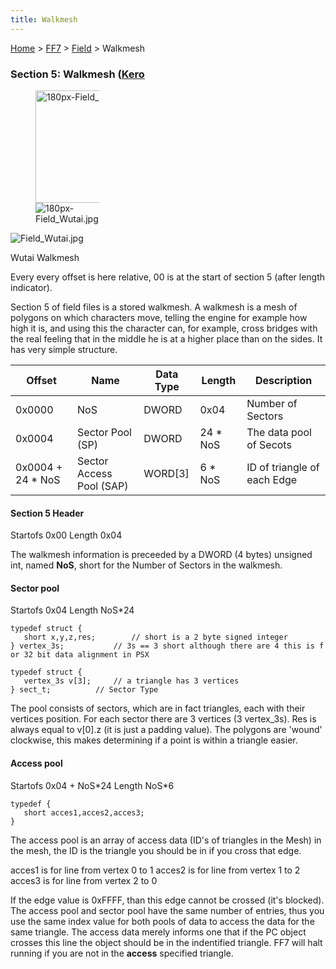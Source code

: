 ```yaml
---
title: Walkmesh
---
```


[Home](../../Main_Page.md) > [FF7](../../FF7.md) > [Field](../Field.md) > Walkmesh

### Section 5: Walkmesh ([Kero](../../User:Kero.md)

<div class="thumb tright">
<div class="thumbinner" style="width: 182px">

<figure><img src="Field_Wutai.jpg" title="180px-Field_Wutai.jpg" width="180" alt="180px-Field_Wutai.jpg" /><figcaption aria-hidden="true"><img src="180px-Field_Wutai.jpg" title="fig:180px-Field_Wutai.jpg" alt="180px-Field_Wutai.jpg" /></figcaption></figure>

<div class="thumbcaption">
<div class="magnify">

![](Field_Wutai.jpg "Field_Wutai.jpg")

</div>

Wutai Walkmesh

</div>
</div>
</div>

Every every offset is here relative, 00 is at the start of section 5 (after length indicator).

Section 5 of field files is a stored walkmesh. A walkmesh is a mesh of polygons on which characters move, telling the engine for example how high it is, and using this the character can, for example, cross bridges with the real feeling that in the middle he is at a higher place than on the sides. It has very simple structure.

| Offset             | Name                     | Data Type | Length    | Description                 |
|--------------------|--------------------------|-----------|-----------|-----------------------------|
| 0x0000             | NoS                      | DWORD     | 0x04      | Number of Sectors           |
| 0x0004             | Sector Pool (SP)         | DWORD     | 24 \* NoS | The data pool of Secots     |
| 0x0004 + 24 \* NoS | Sector Access Pool (SAP) | WORD\[3\] | 6 \* NoS  | ID of triangle of each Edge |

#### Section 5 Header

Startofs 0x00 Length 0x04

The walkmesh information is preceeded by a DWORD (4 bytes) unsigned int, named **NoS**, short for the Number of Sectors in the walkmesh.

#### Sector pool

Startofs 0x04 Length NoS\*24

`typedef struct {`  
`   short x,y,z,res;        // short is a 2 byte signed integer`  
`} vertex_3s;           // 3s == 3 short although there are 4 this is for 32 bit data alignment in PSX`

`typedef struct {`  
`   vertex_3s v[3];     // a triangle has 3 vertices`  
`} sect_t;          // Sector Type`

The pool consists of sectors, which are in fact triangles, each with their vertices position. For each sector there are 3 vertices (3 vertex\_3s). Res is always equal to v\[0\].z (it is just a padding value). The polygons are 'wound' clockwise, this makes determining if a point is within a triangle easier.

#### Access pool

Startofs 0x04 + NoS\*24 Length NoS\*6

`typedef {`  
`   short acces1,acces2,acces3;`  
`}`

The access pool is an array of access data (ID's of triangles in the Mesh) in the mesh, the ID is the triangle you should be in if you cross that edge.

acces1 is for line from vertex 0 to 1 acces2 is for line from vertex 1 to 2 acces3 is for line from vertex 2 to 0

If the edge value is 0xFFFF, than this edge cannot be crossed (it's blocked). The access pool and sector pool have the same number of entries, thus you use the same index value for both pools of data to access the data for the same triangle. The access data merely informs one that if the PC object crosses this line the object should be in the indentified triangle. FF7 will halt running if you are not in the **access** specified triangle.
